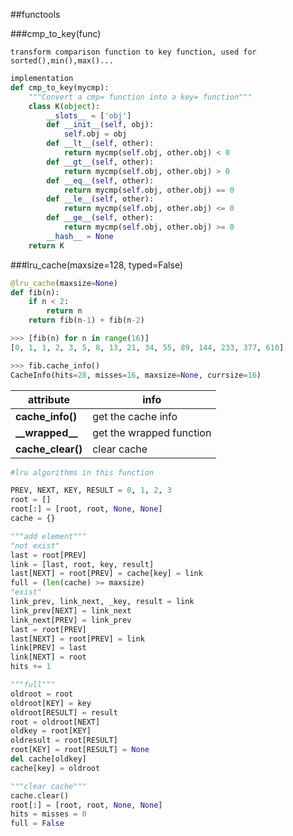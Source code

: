 ##functools

###cmp_to_key(func)
    
    transform comparison function to key function, used for sorted(),min(),max()...
```python
implementation
def cmp_to_key(mycmp):
    """Convert a cmp= function into a key= function"""
    class K(object):
        __slots__ = ['obj']
        def __init__(self, obj):
            self.obj = obj
        def __lt__(self, other):
            return mycmp(self.obj, other.obj) < 0
        def __gt__(self, other):
            return mycmp(self.obj, other.obj) > 0
        def __eq__(self, other):
            return mycmp(self.obj, other.obj) == 0
        def __le__(self, other):
            return mycmp(self.obj, other.obj) <= 0
        def __ge__(self, other):
            return mycmp(self.obj, other.obj) >= 0
        __hash__ = None
    return K
```

###lru_cache(maxsize=128, typed=False)
```python
@lru_cache(maxsize=None)
def fib(n):
    if n < 2:
        return n
    return fib(n-1) + fib(n-2)

>>> [fib(n) for n in range(16)]
[0, 1, 1, 2, 3, 5, 8, 13, 21, 34, 55, 89, 144, 233, 377, 610]

>>> fib.cache_info()
CacheInfo(hits=28, misses=16, maxsize=None, currsize=16)
```
| attribute | info |
| --- | --- |
| **cache_info()** | get the cache info |
| **\_\_wrapped\_\_** | get the wrapped function |
| **cache_clear()** | clear cache |

```python
#lru algorithms in this function

PREV, NEXT, KEY, RESULT = 0, 1, 2, 3
root = []
root[:] = [root, root, None, None]
cache = {}

"""add element"""
"not exist"
last = root[PREV]
link = [last, root, key, result]
last[NEXT] = root[PREV] = cache[key] = link
full = (len(cache) >= maxsize)
"exist"
link_prev, link_next, _key, result = link
link_prev[NEXT] = link_next
link_next[PREV] = link_prev
last = root[PREV]
last[NEXT] = root[PREV] = link
link[PREV] = last
link[NEXT] = root
hits += 1

"""full"""
oldroot = root
oldroot[KEY] = key
oldroot[RESULT] = result
root = oldroot[NEXT]
oldkey = root[KEY]
oldresult = root[RESULT]
root[KEY] = root[RESULT] = None
del cache[oldkey]
cache[key] = oldroot

"""clear cache"""
cache.clear()
root[:] = [root, root, None, None]
hits = misses = 0
full = False
```
